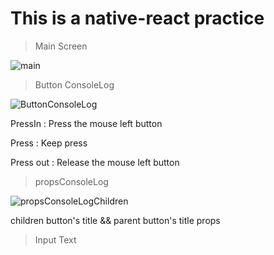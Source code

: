 This is a native-react practice
=============
> Main Screen

![main](https://user-images.githubusercontent.com/43158428/123598450-80bf1100-d82f-11eb-9433-a07b5ed640d3.PNG)

> Button ConsoleLog

![ButtonConsoleLog](https://user-images.githubusercontent.com/43158428/123598759-d09dd800-d82f-11eb-974b-bee4cf93e44f.PNG)

PressIn : Press the mouse left button

Press : Keep press

Press out : Release the mouse left button

> propsConsoleLog

![propsConsoleLogChildren](https://user-images.githubusercontent.com/43158428/123599100-338f6f00-d830-11eb-857f-8f414d8c5789.PNG)

children button's title && parent button's title props

> Input Text
